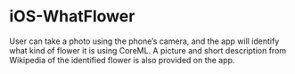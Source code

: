 # iOS-WhatFlower

User can take a photo using the phone’s camera, and the app will identify what kind of flower it is using CoreML. A picture and short description from Wikipedia of the identified flower is also provided on the app.
